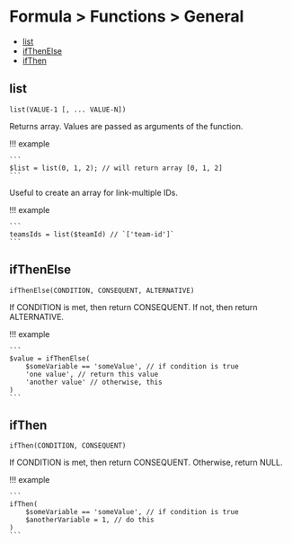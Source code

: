 # Formula > Functions > General

* [list](#list)
* [ifThenElse](#ifthenelse)
* [ifThen](#ifthen)

## list

`list(VALUE-1 [, ... VALUE-N])` 

Returns array. Values are passed as arguments of the function.

!!! example

    ```
    $list = list(0, 1, 2); // will return array [0, 1, 2]
    ```

Useful to create an array for link-multiple IDs.

!!! example

    ```
    teamsIds = list($teamId) // `['team-id']`
    ```

## ifThenElse

`ifThenElse(CONDITION, CONSEQUENT, ALTERNATIVE)`

If CONDITION is met, then return CONSEQUENT. If not, then return ALTERNATIVE.

!!! example

    ```
    $value = ifThenElse(
        $someVariable == 'someValue', // if condition is true
        'one value', // return this value
        'another value' // otherwise, this
    )
    ```

## ifThen

`ifThen(CONDITION, CONSEQUENT)`

If CONDITION is met, then return CONSEQUENT. Otherwise, return NULL.

!!! example

    ```
    ifThen(
        $someVariable == 'someValue', // if condition is true
        $anotherVariable = 1, // do this
    )
    ```
